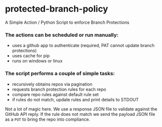 # protected-branch-policy
A Simple Action / Python Script to enforce Branch Protections

### The actions can be scheduled or run manually:

- uses a github app to authenticate (required, PAT cannot update branch protections)
- uses cache for pip
- runs on windows or linux

### The script performs a couple of simple tasks:

- recursively obtains repos via pagination
- requests branch protection rules for each repo
- compare repo rules against default rule set
- if rules do not match, update rules and print details to STDOUT

Not a lot of magic here. We use a response JSON file to validate against the GitHub API reply. If the rule does not match we send the payload JSON file as a `PUT` to bring the repo into compliance.


